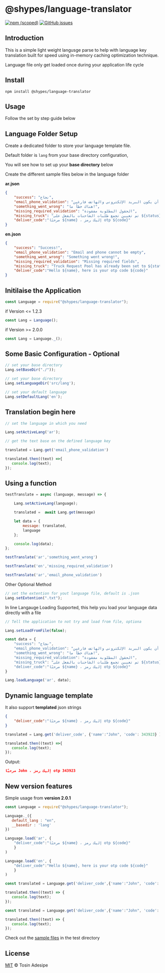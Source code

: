# @shypes/language-translator

[![npm (scoped)](https://img.shields.io/npm/v/@shypes/language-translator.svg)](https://www.npmjs.com/package/@shypes/language-translator)
[![GitHub issues](https://img.shields.io/github/issues/Shypes/language-translator)](https://img.shields.io/github/issues/Shypes/language-translator)

## Introduction

This is a simple light weight langusge parse to help with language key translation built for speed using in-memory caching optimization technique.

Language file only get loaded once during your application life cycle

## Install

```$
npm install @shypes/language-translator
```

## Usage

Follow the set by step guide below

## Language Folder Setup

Create a dedicated folder to store your language template file.

Default folder is `lang` from your base directory configuration, 

You will see how to set up your **base directory** below

Create the different sample files below in the language folder

**ar.json**

```json
{
    "success": "نجاح",
    "email_phone_validation": "لا يمكن أن يكون البريد الإلكتروني والهاتف فارغين",
    "something_went_wrong": "هناك خطأ ما!",
    "missing_required_validation": "الحقول المطلوبة مفقودة",
    "missing_truck": "تم تعيين تجمع طلبات الشاحنات بالفعل على ${status}",
    "deliver_code":"مرحبًا ${name} ، إليك رمز otp ${code}"
}
```

**en.json**

```json
{
    "success": "Success!",
    "email_phone_validation": "Email and phone cannot be empty",
    "something_went_wrong": "Something went wrong!",
    "missing_required_validation": "Missing required fields",
    "missing_truck": "Truck Request Pool has already been set to ${status}", 
    "deliver_code":"Hello ${name}, here is your otp code ${code}"
}
```

## Initilaise the Application

```js
const Language = require("@shypes/language-translator");
```

if Version <= 1.2.3

```js
const Lang = Language();
```

if Version >= 2.0.0

```js
const Lang = Language._();
```

## Some Basic Configuration - Optional

```js
// set your base directory
Lang.setBaseDir("./"));

// set your base directory
Lang.setLanguageDir('src/lang');

// set your default language
Lang.setDefaultLang('en');
```

## Translation begin here

```js
// set the language in which you need

Lang.setActiveLang('ar');

// get the text base on the defined language key

translated = Lang.get('email_phone_validation')

translated.then((text) =>{
   console.log(text);
});
```

## Using a function

```js
testTranslate = async (language, message) => {

    Lang.setActiveLang(language);

    translated =  await Lang.get(message)

    let data = {
        message: translated,
        language
    };

    console.log(data);
};

testTranslate('ar','something_went_wrong')

testTranslate('en','missing_required_validation')

testTranslate('ar','email_phone_validation')
```

Other Optional Method

```js
// set the extention for yout language file, default is .json
Lang.setExtention(".txt");
```

In line Langauge Loading Supported, this help you load your language data directly with a file

```js
// Tell the application to not try and load from file, optiona

Lang.setLoadFromFile(false);

const data = {
    "success": "نجاح",
    "email_phone_validation": "لا يمكن أن يكون البريد الإلكتروني والهاتف فارغين",
    "something_went_wrong": "هناك خطأ ما!",
    "missing_required_validation": "الحقول المطلوبة مفقودة",
    "missing_truck": "تم تعيين تجمع طلبات الشاحنات بالفعل على ${status}",
    "deliver_code":"مرحبًا ${name} ، إليك رمز otp ${code}"
}

Lang.loadLanguage('ar', data);
```

## Dynamic language template

It also support **templated** json strings

```json
{
    "deliver_code":"مرحبًا ${name} ، إليك رمز otp ${code}"
}
```

```js
translated = Lang.get('deliver_code', {'name':"John", 'code': 343923} )

translated.then((text) =>{
   console.log(text);
});
```

Output:

```json
مرحبًا John ، إليك رمز otp 343923
```

## New version features

Simple usage from **version 2.0.1**

```js
const Language = require("@shypes/language-translator");

Language._({
   default_lang : "en",
   __basedir : 'lang'
})

Language.load('ar', {
    "deliver_code":"مرحبًا ${name} ، إليك رمز otp ${code}"
    }
)

Language.load('en', {
    "deliver_code":"Hello ${name}, here is your otp code ${code}"
    }
)

const translated = Language.get('deliver_code',{'name':"John", 'code': 343923},'ar');

translated.then((text) => {
   console.log(text);
});

const translated = Language.get('deliver_code',{'name':"John", 'code': 343923},'en');

translated.then((text) => {
   console.log(text);
});

```


Check out the [sample files](https://github.com/Shypes/language-translator/tree/master/test) in the test directory

## License

[MIT](LICENSE) © Tosin Adesipe
